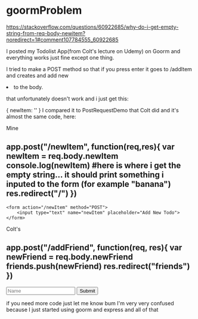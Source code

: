 # goormProblem
https://stackoverflow.com/questions/60922685/why-do-i-get-empty-string-from-req-body-newitem?noredirect=1#comment107784555_60922685

I posted my Todolist App(from Colt's lecture on Udemy) on Goorm and everything works just fine except one thing.

I tried to make a POST method so that if you press enter it goes to /addItem and creates and add new <li> to the body.

that unfortunately doesn't work and i just get this:

{ newItem: '' }
I compared it to PostRequestDemo that Colt did and it's almost the same code, here:

Mine

app.post("/newItem", function(req,res){
    var newItem = req.body.newItem
    console.log(newItem)     #here is where i get the empty string... it should print something i inputed to the form (for example "banana")
       res.redirect("/")
})   
---------------------
    <form action="/newItem" method="POST"> 
        <input type="text" name="newItem" placeholder="Add New Todo">
    </form>
Colt's

app.post("/addFriend", function(req, res){
    var newFriend = req.body.newFriend
    friends.push(newFriend)
    res.redirect("friends")
})
---------------------
<form method="POST" action="/addFriend">
    <input type="text" name="newFriend" placeholder="Name" required>
    <button>Submit</button>
</form>
if you need more code just let me know bum I'm very very confused because I just started using goorm and express and all of that
